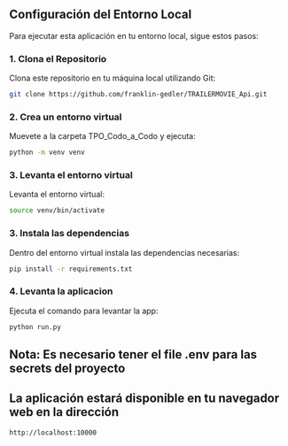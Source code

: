 ## Configuración del Entorno Local

Para ejecutar esta aplicación en tu entorno local, sigue estos pasos:

### 1. Clona el Repositorio

Clona este repositorio en tu máquina local utilizando Git:

```bash
git clone https://github.com/franklin-gedler/TRAILERMOVIE_Api.git
```

### 2. Crea un entorno virtual

Muevete a la carpeta TPO_Codo_a_Codo y ejecuta:

```bash
python -m venv venv
```

### 3. Levanta el entorno virtual

Levanta el entorno virtual:

```bash
source venv/bin/activate
```

### 3. Instala las dependencias

Dentro del entorno virtual instala las dependencias necesarias:

```bash
pip install -r requirements.txt
```

### 4. Levanta la aplicacion

Ejecuta el comando para levantar la app:

```bash
python run.py
```

## Nota: Es necesario tener el file .env para las secrets del proyecto

## La aplicación estará disponible en tu navegador web en la dirección

```
http://localhost:10000
```